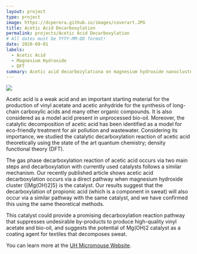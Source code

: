```yaml
---
layout: project
type: project
image: https://dcperera.github.io/images/coverart.JPG
title: Acetic Acid Decarboxylation
permalink: projects/Acetic Acid Decarboxylation
# All dates must be YYYY-MM-DD format!
date: 2020-09-01
labels:
  - Acetic Acid
  - Magnesium Hydroxide
  - DFT
summary: Acetic acid decarbozylationa on magnesium hydroxide nanoclusters using the density functional theory.
---
```


<div class="ui small rounded images">
  <img class="ui image" src="../images/coverart.JPG">
</div>

Acetic acid is a weak acid and an important starting material for the production of vinyl acetate and acetic anhydride for the synthesis of long-chain carboxylic acids and many other organic compounds. It is also considered as a model acid present in unprocessed bio-oil. Moreover, the catalytic decomposition of acetic acid has been identified as a model for eco-friendly treatment for air pollution and wastewater. Considering its importance, we studied the catalytic decarboxylation reaction of acetic acid theoretically using the state of the art quantum chemistry; density functional theory (DFT).

The gas phase decarboxylation reaction of acetic acid occurs via two main steps and decarboxylation with currently used catalysts follows a similar mechanism.  Our recently published article  shows acetic acid decarboxylation occurs via a direct pathway when magnesium hydroxide cluster {[Mg(OH)2]5} is the catalyst. Our results suggest  that the decarboxylation of propionic acid (which is a component in sweat) will also occur via  a similar pathway with the same catalyst, and  we have confirmed this using the same theoretical methods.

This catalyst could provide a promising decarboxylation reaction pathway that suppresses undesirable by-products to produce high-quality vinyl acetate and bio-oil, and suggests the potential of Mg(OH)2 catalyst as a coating agent for textiles that decomposes sweat.




You can learn more at the [UH Micromouse Website](https://doi.org/10.1007/s10853-020-05196-z).



